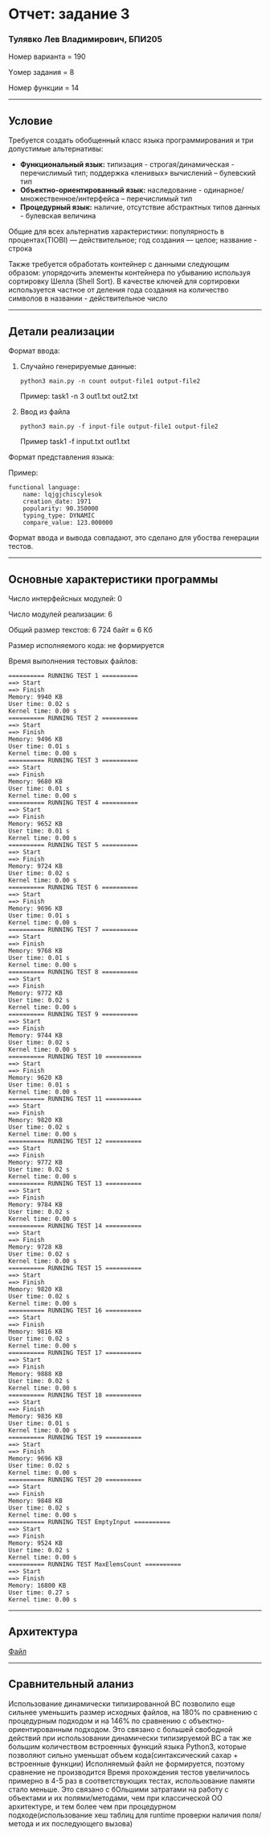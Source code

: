 # Отчет: задание 3
### Тулявко Лев Владимирович, БПИ205
Номер варианта = 190

Yомер задания = 8

Номер функции = 14

---
## Условие
Требуется создать обобщенный класс языка программирования и
три допустимые альтернативы:
* **Функциональный язык:** типизация - строгая/динамическая - 
  перечислимый тип; поддержка «ленивых» вычислений – булевский тип
* **Объектно-ориентированный язык:** наследование - 
  одинарное/множественное/интерфейса – перечислимый тип
* **Процедурный язык:** наличие, отсутствие абстрактных типов данных - 
  булевская величина
  
Общие для всех альтернатив характеристики: популярность в 
процентах(TIOBI) — действительное; год создания — целое; название - строка

Также требуется обработать контейнер с данными следующим образом:
упорядочить элементы контейнера по убыванию используя
сортировку Шелла (Shell Sort). В качестве ключей для сортировки используется
частное от деления года создания на количество символов в
названии - действительное число

---
## Детали реализации

Формат ввода: 
1. Случайно генерируемые данные:
  
   `python3 main.py -n count output-file1 output-file2`

   Пример: task1 -n 3 out1.txt out2.txt

2. Ввод из файла
  
   `python3 main.py -f input-file output-file1 output-file2`

   Пример task1 -f input.txt out1.txt

Формат представления языка:

Пример:

    functional language:
        name: lqjgjchiscylesok
        creation_date: 1971
        popularity: 90.350000
        typing_type: DYNAMIC
        compare_value: 123.000000

Формат ввода и вывода совпадают, это сделано для убоства генерации тестов.

---

## Основные характеристики программы
Число интерфейсных модулей: 0

Число модулей реализации: 6

Общий размер текстов: 6 724 байт $\approx$ 6 Кб

Размер исполняемого кода: не формируется

Время выполнения тестовых файлов: 

```
========== RUNNING TEST 1 ==========
==> Start
==> Finish
Memory: 9940 KB
User time: 0.02 s
Kernel time: 0.00 s
========== RUNNING TEST 2 ==========
==> Start
==> Finish
Memory: 9496 KB
User time: 0.01 s
Kernel time: 0.00 s
========== RUNNING TEST 3 ==========
==> Start
==> Finish
Memory: 9680 KB
User time: 0.01 s
Kernel time: 0.00 s
========== RUNNING TEST 4 ==========
==> Start
==> Finish
Memory: 9652 KB
User time: 0.01 s
Kernel time: 0.00 s
========== RUNNING TEST 5 ==========
==> Start
==> Finish
Memory: 9724 KB
User time: 0.02 s
Kernel time: 0.00 s
========== RUNNING TEST 6 ==========
==> Start
==> Finish
Memory: 9696 KB
User time: 0.01 s
Kernel time: 0.00 s
========== RUNNING TEST 7 ==========
==> Start
==> Finish
Memory: 9768 KB
User time: 0.01 s
Kernel time: 0.00 s
========== RUNNING TEST 8 ==========
==> Start
==> Finish
Memory: 9772 KB
User time: 0.02 s
Kernel time: 0.00 s
========== RUNNING TEST 9 ==========
==> Start
==> Finish
Memory: 9744 KB
User time: 0.02 s
Kernel time: 0.00 s
========== RUNNING TEST 10 ==========
==> Start
==> Finish
Memory: 9620 KB
User time: 0.01 s
Kernel time: 0.00 s
========== RUNNING TEST 11 ==========
==> Start
==> Finish
Memory: 9820 KB
User time: 0.02 s
Kernel time: 0.00 s
========== RUNNING TEST 12 ==========
==> Start
==> Finish
Memory: 9772 KB
User time: 0.02 s
Kernel time: 0.00 s
========== RUNNING TEST 13 ==========
==> Start
==> Finish
Memory: 9784 KB
User time: 0.02 s
Kernel time: 0.00 s
========== RUNNING TEST 14 ==========
==> Start
==> Finish
Memory: 9728 KB
User time: 0.02 s
Kernel time: 0.00 s
========== RUNNING TEST 15 ==========
==> Start
==> Finish
Memory: 9820 KB
User time: 0.02 s
Kernel time: 0.00 s
========== RUNNING TEST 16 ==========
==> Start
==> Finish
Memory: 9816 KB
User time: 0.02 s
Kernel time: 0.00 s
========== RUNNING TEST 17 ==========
==> Start
==> Finish
Memory: 9888 KB
User time: 0.02 s
Kernel time: 0.00 s
========== RUNNING TEST 18 ==========
==> Start
==> Finish
Memory: 9836 KB
User time: 0.01 s
Kernel time: 0.00 s
========== RUNNING TEST 19 ==========
==> Start
==> Finish
Memory: 9696 KB
User time: 0.02 s
Kernel time: 0.00 s
========== RUNNING TEST 20 ==========
==> Start
==> Finish
Memory: 9848 KB
User time: 0.02 s
Kernel time: 0.00 s
========== RUNNING TEST EmptyInput ==========
==> Start
==> Finish
Memory: 9524 KB
User time: 0.02 s
Kernel time: 0.00 s
========== RUNNING TEST MaxElemsCount ==========
==> Start
==> Finish
Memory: 16800 KB
User time: 0.27 s
Kernel time: 0.00 s
```
---
## Архитектура

[Файл](https://github.com/levtul/hse-acs/blob/task3/Описание%20архитектуры.pdf)

---
## Сравнительный аланиз
Использование динамически типизированной ВС позволило еще сильнее уменьшить размер исходных
файлов, на 180% по сравнению с процедурным подходом и на 146% по сравнению с объектно-ориентированным подходом.
Это связано с большей свободной действий при использовании динамически типизируемой ВС а так же большим количеством
встроенных функций языка Python3, которые позволяют сильно уменьшат объем кода(синтаксический сахар + встроенные функции) 
Исполняемый файл не формируется, поэтому сравнение не производится
Время прохождения тестов увеличилось примерно в 4-5 раз в соответствующих тестах, использование памяти стало меньше.
Это связано с бОльшими затратами на работу с объектами и их полями/методами, чем при классической ОО архитектуре, и тем более чем при процедурном подходе(использование хеш таблиц для runtime проверки наличия поля/метода и их последующего вызова)